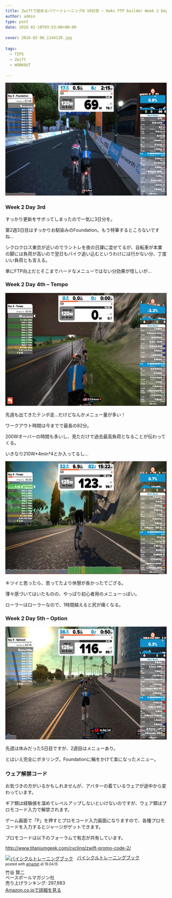 ```yaml
---
title: Zwiftで始めるパワートレーニング8-10日目 – 6wks FTP builder Week 2 Day 3-5
author: admin
type: post
date: 2016-02-10T03:53:00+00:00

cover: 2016-02-06_1144120.jpg

tags:
  - TIPS
  - Zwift
  - WORKOUT

---
```

<div class="separator" style="clear: both; text-align: center;">
  <img border="0" height="352" src="./2016-02-06_1144120.jpg" width="640" />
</div>



### Week 2 Day 3rd

すっかり更新をサボってしまったので一気に3日分を。

第2週3日目はすっかりお馴染みのFoundation。もう特筆するところないですね…

シクロクロス東京が近いのでラントレを夜の日課に混ぜてるが、自転車が本業の脚には負荷が高いので翌日もバイク追い込むというわけには行かない分、丁度いい負荷とも言える。

単にFTP向上だとそこまでハードなメニューではない分効果が怪しいが…

### Week 2 Day 4th &#8211; Tempo

<div class="separator" style="clear: both; text-align: center;">
  <img border="0" height="352" src="./2016-02-09_1906350.jpg" width="640" />
</div>

先週も出てきたテンポ走…だけどなんかメニュー量が多い！

ワークアウト時間は今までで最長の82分。

200Wオーバーの時間も多いし、見ただけで過去最高負荷となることが伝わってくる。

いきなり210W\*4min\*4とか入ってるし…

<div class="separator" style="clear: both; text-align: center;">
  <img border="0" height="352" src="./2016-02-09_1922071.jpg" width="640" />
</div>

キツイと思ったら、思ってたより休憩が長かったでござる。

薄々感づいてはいたものの、やっぱり初心者用のメニューっぽい。

ローラーはローラーなので、1時間越えると尻が痛くなる。

### Week 2 Day 5th &#8211; Option



<div class="separator" style="clear: both; text-align: center;">
  <img border="0" height="352" src="./2016-02-10_2000330.jpg" width="640" />
</div>

先週は休みだった5日目ですが、2週目はメニューあり。

とはいえ完全にポタリング。Foundationに輪をかけて楽になったメニュー。

### ウェア解禁コード

お気づきの方がいるかもしれませんが、アバターの着ているウェアが途中から変わっています。

ギア類は経験値を溜めてレベルアップしないといけないのですが、ウェア類はプロモコード入力で解禁されます。

ゲーム画面で「P」を押すとプロモコード入力画面になりますので、各種プロモコードを入力するとジャージがゲットできます。

プロモコードは以下のフォーラムで有志が共有しています。

<http://www.titaniumgeek.com/cycling/zwift-promo-code-2/>

<div class="amazlet-box" style="margin-bottom:0px;"><div class="amazlet-image" style="float:left;margin:0px 12px 1px 0px;"><a href="http://www.amazon.co.jp/exec/obidos/ASIN/4583103778/gensobunya-22/ref=nosim/" name="amazletlink" target="_blank"><img src="https://images-fe.ssl-images-amazon.com/images/I/51xxkXLrcrL._SL160_.jpg" alt="バイシクルトレーニングブック" style="border: none;" /></a></div><div class="amazlet-info" style="line-height:120%; margin-bottom: 10px"><div class="amazlet-name" style="margin-bottom:10px;line-height:120%"><a href="http://www.amazon.co.jp/exec/obidos/ASIN/4583103778/gensobunya-22/ref=nosim/" name="amazletlink" target="_blank">バイシクルトレーニングブック</a><div class="amazlet-powered-date" style="font-size:80%;margin-top:5px;line-height:120%">posted with <a href="http://www.amazlet.com/" title="amazlet" target="_blank">amazlet</a> at 19.04.15</div></div><div class="amazlet-detail">竹谷 賢二 <br />ベースボールマガジン社 <br />売り上げランキング: 297,983<br /></div><div class="amazlet-sub-info" style="float: left;"><div class="amazlet-link" style="margin-top: 5px"><a href="http://www.amazon.co.jp/exec/obidos/ASIN/4583103778/gensobunya-22/ref=nosim/" name="amazletlink" target="_blank">Amazon.co.jpで詳細を見る</a></div></div></div><div class="amazlet-footer" style="clear: left"></div></div>
